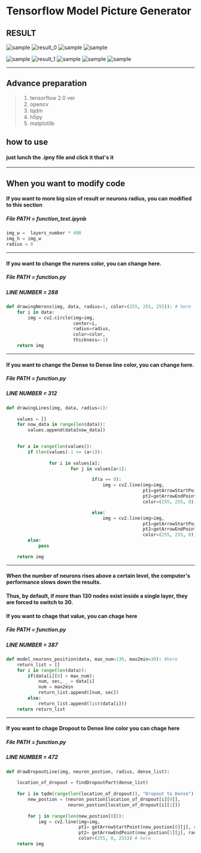 Tensorflow Model Picture Generator
=============
RESULT
-------------
![sample](https://github.com/Seungup/tensorflow-model-picture-generator/blob/master/samples/80900687_3043525055871819_3720745626112098304_n.jpg)
![result_0](https://github.com/Seungup/tensorflow-model-picture-generator/blob/master/saved.png)
![sample](https://github.com/Seungup/tensorflow-model-picture-generator/blob/master/samples/80458048_3043523079205350_242428497014816768_o.jpg)
![sample](https://github.com/Seungup/tensorflow-model-picture-generator/blob/master/samples/81370305_3043547499202908_3713353506359345152_o.jpg)

![sample](https://github.com/Seungup/tensorflow-model-picture-generator/blob/master/samples/81034221_3043305262560465_40939005495214080_n.jpg)
![result_1](https://github.com/Seungup/tensorflow-model-picture-generator/blob/master/saved_1.png)
![sample](https://github.com/Seungup/tensorflow-model-picture-generator/blob/master/samples/80622785_3043523679205290_7629639145098313728_o.jpg)
![sample](https://github.com/Seungup/tensorflow-model-picture-generator/blob/master/samples/81289086_3043547149202943_8828497502484299776_o.jpg)
![sample](https://github.com/Seungup/tensorflow-model-picture-generator/blob/master/samples/80631938_3043527862538205_7708326360460034048_o.jpg)
* * *
Advance preparation
-------------
> 1. tensorflow 2.0 ver
> 2. opencv
> 3. tqdm
> 4. h5py
> 5. matplotlib

how to use
-------------
#### just lunch the .ipny file and click it that's it
* * *
When you want to modify code
-------------
#### If you want to more big size of result or neurons radius, you can modified to this section

##### File PATH = function_test.ipynb

```python
img_w =  layers_number * 400
img_h = img_w
radius = 8
```
* * *

#### If you want to change the nurens color, you can change here.

##### File PATH = function.py
##### LINE NUMBER = 288
```python
def drawingNerons(img, data, radius=1, color=(255, 255, 255)): # here
    for i in data:
        img = cv2.circle(img=img,
                         center=i,
                         radius=radius,
                         color=color,
                         thickness=-1)
    return img
```
* * *
#### If you want to change the Dense to Dense line color, you can change here.

##### File PATH = function.py
##### LINE NUMBER = 312
```python
def drawingLines(img, data, radius=1):
    
    values = []
    for now_data in range(len(data)):
        values.append(data[now_data])
    

    for a in range(len(values)):
        if (len(values)-1 >= (a+1)):
                
                for i in values[a]:                    
                        for j in values[a+1]:

                                if(a == 0):
                                    img = cv2.line(img=img,
                                                   pt1=getArrowStartPoint(i, radius),
                                                   pt2=getArrowEndPoint(j, radius),
                                                   color=(255, 255, 0)) # here

                                else:
                                    img = cv2.line(img=img,
                                                   pt1=getArrowStartPoint(i, radius),
                                                   pt2=getArrowEndPoint(j, radius),
                                                   color=(255, 255, 0)) # here
        else:
            pass

    return img
```
* * *
#### When the number of neurons rises above a certain level, the computer's performance slows down the results. 
#### Thus, by default, if more than 130 nodes exist inside a single layer, they are forced to switch to 30.
#### If you want to chage that value, you can chage here

##### File PATH = function.py
##### LINE NUMBER = 387
```python
def model_neurons_position(data, max_num=130, max2min=30): #here
    return_list = []
    for i in range(len(data)):
        if(data[i][0] > max_num):
            num, sec, _ = data[i]
            num = max2min
            return_list.append([num, sec])
        else:
            return_list.append(list(data[i]))
    return return_list
```
* * *
#### If you want to chage Dropout to Dense line color you can chage here

##### File PATH = function.py
##### LINE NUMBER = 472
```python
def drawDropoutLine(img, neuron_postion, radius, dense_list):
    
    location_of_dropout = findDropoutPart(dense_list)
    
    for i in tqdm(range(len(location_of_dropout)), "Dropout to Dense"):
        new_postion = (neuron_postion[location_of_dropout[i][0]], 
                       neuron_postion[location_of_dropout[i][1]])
        
        for j in range(len(new_postion[0])):
            img = cv2.line(img=img,
                           pt1= getArrowStartPoint(new_postion[0][j], radius),
                           pt2= getArrowEndPoint(new_postion[1][j], radius),
                           color=(255, 0, 255)) # here
    return img
```
